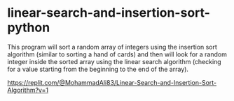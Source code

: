 # linear-search-and-insertion-sort-python
This program will sort a random array of integers using the insertion sort algorithm (similar to sorting a hand of cards) and then will look for a random integer inside the sorted array using the linear search algorithm (checking for a value starting from the beginning to the end of the array).

https://replit.com/@MohammadAli83/Linear-Search-and-Insertion-Sort-Algorithm?v=1

